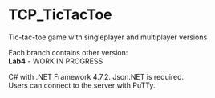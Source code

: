 # TCP_TicTacToe
Tic-tac-toe game with singleplayer and multiplayer versions  

Each branch contains other version:  
**Lab4** - WORK IN PROGRESS   

C# with .NET Framework 4.7.2. Json.NET is required.  
Users can connect to the server with PuTTy.
